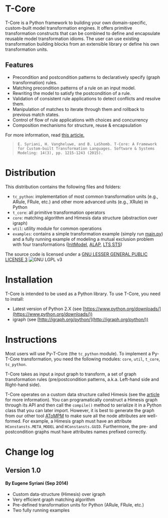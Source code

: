 # T-Core
T-Core is a Python framework to building your own domain-specific, custom-built model transformation engines. It offers primitive transformation constructs that can be combined to define and encapsulate reusable model transformation idioms. The user can use existing transformation building blocks from an extensible library or define his own transformation units.

## Features
- Precondition and postcondition patterns to declaratively specify (graph transformation) rules.
- Matching precondition patterns of a rule on an input model.
- Rewriting the model to satisfy the postcondition of a rule.
- Validation of consistent rule applications to detect conflicts and resolve them.
- Manipulation of matches to iterate through them and rollback to previous match states.
- Control of flow of rule applications with choices and concurrency
- Composition mechanisms for structure, reuse & encapsulation

For more information, read [this article.](http://rdcu.be/mE8D)
>`E. Syriani, H. Vangheluwe, and B. LaShomb. T-Core: A Framework for Custom-built Transformation Languages. Software & Systems Modeling: 14(3), pp. 1215-1243 (2015).`

# Distribution
This distribution contains the following files and folders:
- `tc_python`: implementation of most common transformation units (e.g., ARule, FRule, etc.) and other more advanced units (e.g., XRule) in Python
- `t_core`: all primitive transformation operators
- `core`: matching algorithm and Himesis data structure (abstraction over igraph)
- `util`: utility module for common operations
- `examples`: contains a simple transformation example (simply run [main.py](examples/simple/main.py)) and a fully running example of modeling a mutual exclusion problem with four transformations ([InitModel](examples/mutex/InitModel.py), [ALAP](examples/mutex/ALAP.py), [LTS](examples/mutex/LTS.py),[STS](examples/mutex/STS.py))

The source code is licensed under a [GNU LESSER GENERAL PUBLIC LICENSE 3](https://www.gnu.org/licenses/lgpl-3.0.en.html) ![GNU LGPL v3](https://img.shields.io/badge/license-LGPLv3-blue.svg)

# Installation
T-Core is intended to be used as a Python library.
To use T-Core, you need to install:
- Latest version of Python 2.X (see [https://www.python.org/downloads/](https://www.python.org/downloads/))
- igraph (see [http://igraph.org/python/](http://igraph.org/python/))

# Instructions

Most users will use Py-T-Core (the `tc_python` module).
To implement a Py-T-Core transformation, you need the following modules: `core`, `util`, `t_core`, `tc_python`.

T-Core takes as input a input graph to transform, a set of graph transformation rules (pre/postcondition patterns, a.k.a. Left-hand side and Right-hand side).

T-Core operates on a custom data structure called Himesis (see the [article](http://rdcu.be/mE8D) for more information). You can programatically construct a Himesis graph through its API and then call the `compile()` method to serialize it in a Python class that you can later import. However, it is best to generate the graph from our other tool [AToMPM](https://atompm.github.io/) to make sure all the node attributes are well-formed. For example, a Himesis graph must have an attribute `HConstansts.META_MODEL` and `HConstansts.GUID`. Furthermore, the pre- and postcondition graphs must have attributes names prefixed correctly.


# Change log

## Version 1.0
#### By Eugene Syriani (Sep 2014)
- Custom data-structure (Himesis) over igraph
- Very efficient graph matching algorithm
- Pre-defined transformation units for Python (ARule, FRule, etc.)
- Two fully running examples